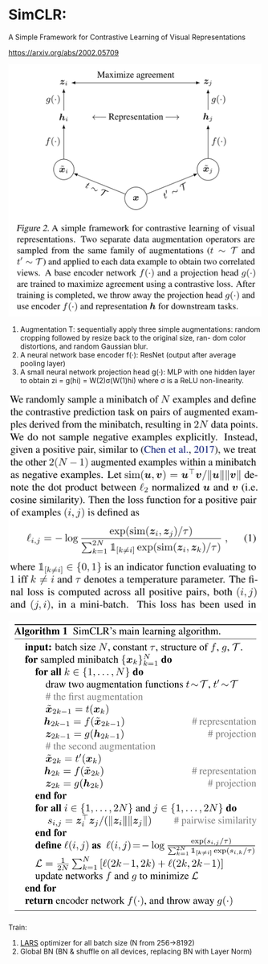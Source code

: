 # SimCLR:

A Simple Framework for Contrastive Learning of Visual Representations

https://arxiv.org/abs/2002.05709

![image.png](images/SimCLR%201ba71bdab3cf8046b334f4fafe0ca8af/image.png)

1. Augmentation T: sequentially apply three simple augmentations: random cropping followed by resize back to the original size, ran- dom color distortions, and random Gaussian blur.
2. A neural network base encoder f(·): ResNet (output after average pooling layer)
3. A small neural network projection head g(·):  MLP with one hidden layer to obtain
zi = g(hi) = W(2)σ(W(1)hi) where σ is a ReLU non-linearity.

![image.png](images/SimCLR%201ba71bdab3cf8046b334f4fafe0ca8af/image%201.png)

![image.png](images/SimCLR%201ba71bdab3cf8046b334f4fafe0ca8af/image%202.png)

Train:

1. [LARS](https://www.notion.so/LARS-Layer-wise-Adaptive-Rate-Scaling-1ba71bdab3cf806b9c70fef22a142622?pvs=21) optimizer for all batch size (N from 256→8192)
2. Global BN (BN & shuffle on all devices, replacing BN with Layer Norm)
